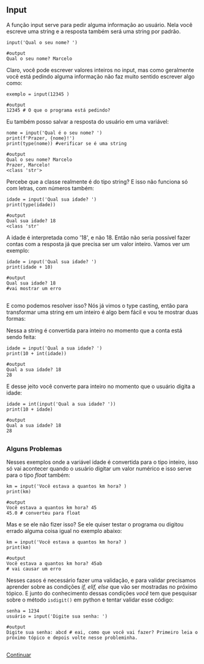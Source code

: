 ## **Input**

A função input serve para pedir alguma informação ao usuário. Nela você escreve uma string e a resposta também será uma string por padrão. 

```
input('Qual o seu nome? ')
 
#output 
Qual o seu nome? Marcelo
```
Claro, você pode escrever valores inteiros no input, mas como geralmente você está pedindo alguma informação não faz muito sentido escrever algo como: 

```
exemplo = input(12345 )

#output
12345 # O que o programa está pedindo? 
```

Eu também posso salvar a resposta do usuário em uma variável: 

```
nome = input('Qual é o seu nome? ')
print(f'Prazer, {nome}!') 
print(type(nome)) #verificar se é uma string 

#output 
Qual o seu nome? Marcelo
Prazer, Marcelo!
<class 'str'>
```

Percebe que a classe realmente é do tipo string? E isso não funciona só com letras, com números também: 

```
idade = input('Qual sua idade? ')
print(type(idade))

#output
Qual sua idade? 18 
<class 'str'
```
A idade é interpretada como '18', e não 18. Então não seria possível fazer contas com a resposta já que precisa ser um valor inteiro. Vamos ver um exemplo: 


```
idade = input('Qual sua idade? ')
print(idade + 10)

#output
Qual sua idade? 18
#vai mostrar um erro 
```
##

E como podemos resolver isso? Nós já vimos o type casting, então para transformar uma string em um inteiro é algo bem fácil e vou te mostrar duas formas:

Nessa a string é convertida para inteiro no momento que a conta está sendo feita:

```
idade = input('Qual a sua idade? ')
print(10 + int(idade)) 

#output
Qual a sua idade? 18
28
``` 

E desse jeito você converte para inteiro no momento que o usuário digita a idade: 

```
idade = int(input('Qual a sua idade? '))
print(10 + idade) 

#output
Qual a sua idade? 18
28
``` 
## 

### Alguns Problemas

Nesses exemplos onde a variável idade é convertida para o tipo inteiro, isso só vai acontecer quando o usuário digitar um valor numérico e isso serve para o tipo _float_ também: 

```
km = input('Você estava a quantos km hora? )
print(km)

#output 
Você estava a quantos km hora? 45
45.0 # converteu para float
```

Mas e se ele não fizer isso? Se ele quiser testar o programa ou digitou errado alguma coisa igual no exemplo abaixo:

```
km = input('Você estava a quantos km hora? )
print(km)

#output 
Você estava a quantos km hora? 45ab
# vai causar um erro
```

Nesses casos é necessário fazer uma validação, e para validar precisamos aprender sobre as condições _if, elif, else_ que vão ser mostradas no próximo tópico. E junto do conhecimento dessas condições _você_ tem que pesquisar sobre o método `isdigit()` em python e tentar validar esse código: 

```
senha = 1234
usuário = input('Digite sua senha: ')

#output 
Digite sua senha: abcd # eai, como que você vai fazer? Primeiro leia o próximo tópico e depois volte nesse probleminha.
```

## 

[Continuar](https://github.com/Marcelo-4ever/Estudo/blob/main/Estudos/condicionais.md)











